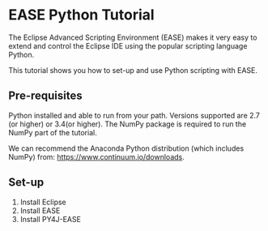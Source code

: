 EASE Python Tutorial
=====================
The Eclipse Advanced Scripting Environment (EASE) makes it very easy to extend and control the Eclipse IDE using the popular scripting language Python.

This tutorial shows you how to set-up and use Python scripting with EASE.

Pre-requisites
---------------
Python installed and able to run from your path. 
Versions supported are 2.7 (or higher) or 3.4(or higher).
The NumPy package is required to run the NumPy part of the tutorial.

We can recommend the Anaconda Python distribution (which includes NumPy) from:
https://www.continuum.io/downloads.

Set-up
---------------
1. Install Eclipse
2. Install EASE
3. Install PY4J-EASE


